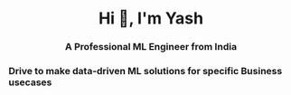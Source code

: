 <h1 align="center">Hi 👋, I'm Yash</h1>
<h3 align="center">A Professional ML Engineer from India</h3>

<h3 align="left">Drive to make data-driven ML solutions for specific Business usecases</h3>
<p align="left">
</p>
